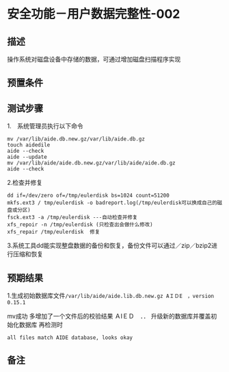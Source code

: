 # 安全功能－用户数据完整性-002

## 描述

操作系统对磁盘设备中存储的数据，可通过增加磁盘扫描程序实现

## 预置条件

## 测试步骤

1.　系统管理员执行以下命令

```aide --init
mv /var/lib/aide.db.new.gz/var/lib/aide.db.gz
touch aidedile
aide --check
aide --update
mv /var/lib/aide/aide.db.new.gz/var/lib/aide/aide.db.gz
aide --check
```

2.检查并修复

```su
dd if=/dev/zero of=/tmp/eulerdisk bs=1024 count=51200
mkfs.ext3 / tmp/eulerdisk -o badreport.log(/tmp/eulerdisk可以换成自己的磁盘或分区)
fsck.ext3 -a /tmp/eulerdisk ---自动检查并修复
xfs_repoir -n /tmp/eulerdisk (只检查出会做什么修改)
xfs_repair /tmp/eulerdisk  修复
```

3.系统工具dd能实现整盘数据的备份和恢复，备份文件可以通过／zip／bzip2进行压缩和恢复

## 预期结果

1.生成初始数据库文件```/var/lib/aide/aide.lib.db.new.gz AＩＤE　，version 0.15.1```

mv成功
多增加了一个文件后的校验结果
ＡIＥＤ　．．
升级新的数据库并覆盖初始化数据库
再检测时

```AＩＤE version 0.15.1
all files match AIDE database, looks okay
```

## 备注